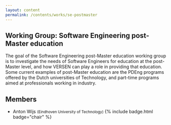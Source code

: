 ```yaml
---
layout: content
permalink: /contents/works/se-postmaster
---
```


## Working Group: Software Engineering post-Master education

The goal of the Software Engineering post-Master education working group is to investigate the needs of Software Engineers for education at the post-Master level, and how VERSEN can play a role in providing that education. Some current examples of post-Master education are the PDEng programs offered by the Dutch universities of Technology, and part-time programs aimed at professionals working in industry. 

## Members

* Anton Wijs <span style="font-size: smaller;">(Eindhoven University of Technology)</span> {% include badge.html badge="chair" %}
